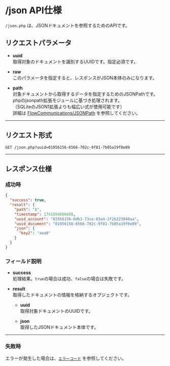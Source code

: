# /json API仕様

`/json.php` は、JSONドキュメントを参照するためのAPIです。

## リクエストパラメータ

- **uuid**  
    取得対象のドキュメントを識別するUUIDです。指定必須です。

- **raw**  
    このパラメータを指定すると、レスポンスがJSON本体のみになります。

- **path**  
    対象ドキュメントから取得するデータを指定するためのJSONPathです。  
    phpのjsonpath拡張モジュールに基づき処理されます。  
    （SQLiteのJSON1拡張よりも幅広い式が使用可能です）  
    詳細は [FlowCommunications/JSONPath](https://github.com/FlowCommunications/JSONPath) を参照してください。

---

## リクエスト形式

```http
GET /json.php?uuid=01956156-6566-702c-9f81-7b05a19f0e89
```

---

## レスポンス仕様

### 成功時

```json
{
  "success": true,
  "result": {
    "path": "$",
    "timestamp": 1741094806608,
    "uuid_account": "01956156-0db1-73ce-83a4-2f2b223848aa",
    "uuid_document": "01956156-6566-702c-9f81-7b05a19f0e89",
    "json": {
      "key2": "aaa0"
    }
  }
}
```

### フィールド説明

- **success**  
    処理結果。`true`の場合は成功、`false`の場合は失敗です。

- **result**  
    取得したドキュメントの情報を格納するオブジェクトです。

    - **uuid**  
        取得対象ドキュメントのUUIDです。

    - **json**  
        取得したJSONドキュメント本体です。

---

### 失敗時

エラーが発生した場合は、[`エラーコード`](./errorcodes.md) を参照してください。

